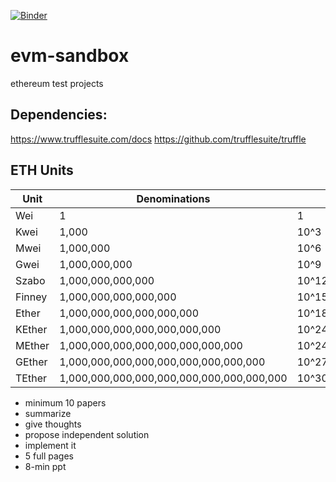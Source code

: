 [![Binder](https://mybinder.org/badge_logo.svg)](https://mybinder.org/v2/gh/Ifiht/evm-sandbox.git/HEAD?urlpath=lab)


# evm-sandbox
ethereum test projects

## Dependencies:
https://www.trufflesuite.com/docs
https://github.com/trufflesuite/truffle

## ETH Units

| Unit | Denominations |    |
| ---- | ------------- | -- |
| Wei  | 1 | 1 |
| Kwei | 1,000 | 10^3 |
| Mwei | 1,000,000 | 10^6 |
| Gwei | 1,000,000,000 | 10^9 |
| Szabo | 1,000,000,000,000 | 10^12 |
| Finney | 1,000,000,000,000,000 | 10^15 |
| Ether  | 1,000,000,000,000,000,000 | 10^18 |
| KEther | 1,000,000,000,000,000,000,000 | 10^24 |
| MEther | 1,000,000,000,000,000,000,000,000 | 10^24 |
| GEther | 1,000,000,000,000,000,000,000,000,000 | 10^27 |
| TEther | 1,000,000,000,000,000,000,000,000,000,000 | 10^30 |

* minimum 10 papers
* summarize
* give thoughts
* propose independent solution
* implement it
* 5 full pages
* 8-min ppt
